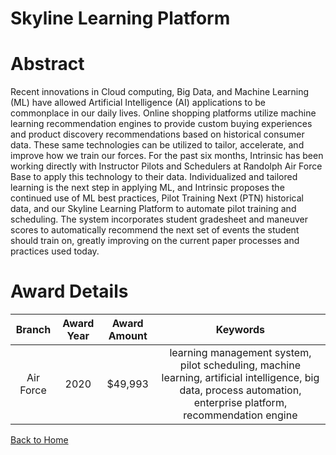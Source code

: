 
Skyline Learning Platform
=========================

# Abstract


Recent innovations in Cloud computing, Big Data, and Machine Learning (ML) have allowed Artificial Intelligence (AI) applications to be commonplace in our daily lives. Online shopping platforms utilize machine learning recommendation engines to provide custom buying experiences and product discovery recommendations based on historical consumer data. These same technologies can be utilized to tailor, accelerate, and improve how we train our forces. For the past six months, Intrinsic has been working directly with Instructor Pilots and Schedulers at Randolph Air Force Base to apply this technology to their data. Individualized and tailored learning is the next step in applying ML, and Intrinsic proposes the continued use of ML best practices, Pilot Training Next (PTN) historical data, and our Skyline Learning Platform to automate pilot training and scheduling. The system incorporates student gradesheet and maneuver scores to automatically recommend the next set of events the student should train on, greatly improving on the current paper processes and practices used today.  

# Award Details

|Branch|Award Year|Award Amount|Keywords|
| :---: | :---: | :---: | :---: |
|Air Force|2020|$49,993|learning management system, pilot scheduling, machine learning, artificial intelligence, big data, process automation, enterprise platform, recommendation engine|
  
  


[Back to Home](https://github.com/chrischow/dod_sbir_awards#1750)